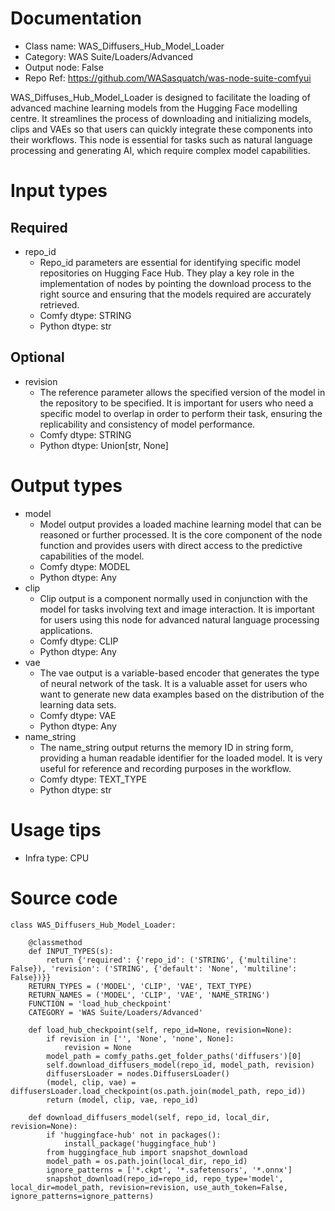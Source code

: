 # Documentation
- Class name: WAS_Diffusers_Hub_Model_Loader
- Category: WAS Suite/Loaders/Advanced
- Output node: False
- Repo Ref: https://github.com/WASasquatch/was-node-suite-comfyui

WAS_Diffuses_Hub_Model_Loader is designed to facilitate the loading of advanced machine learning models from the Hugging Face modelling centre. It streamlines the process of downloading and initializing models, clips and VAEs so that users can quickly integrate these components into their workflows. This node is essential for tasks such as natural language processing and generating AI, which require complex model capabilities.

# Input types
## Required
- repo_id
    - Repo_id parameters are essential for identifying specific model repositories on Hugging Face Hub. They play a key role in the implementation of nodes by pointing the download process to the right source and ensuring that the models required are accurately retrieved.
    - Comfy dtype: STRING
    - Python dtype: str
## Optional
- revision
    - The reference parameter allows the specified version of the model in the repository to be specified. It is important for users who need a specific model to overlap in order to perform their task, ensuring the replicability and consistency of model performance.
    - Comfy dtype: STRING
    - Python dtype: Union[str, None]

# Output types
- model
    - Model output provides a loaded machine learning model that can be reasoned or further processed. It is the core component of the node function and provides users with direct access to the predictive capabilities of the model.
    - Comfy dtype: MODEL
    - Python dtype: Any
- clip
    - Clip output is a component normally used in conjunction with the model for tasks involving text and image interaction. It is important for users using this node for advanced natural language processing applications.
    - Comfy dtype: CLIP
    - Python dtype: Any
- vae
    - The vae output is a variable-based encoder that generates the type of neural network of the task. It is a valuable asset for users who want to generate new data examples based on the distribution of the learning data sets.
    - Comfy dtype: VAE
    - Python dtype: Any
- name_string
    - The name_string output returns the memory ID in string form, providing a human readable identifier for the loaded model. It is very useful for reference and recording purposes in the workflow.
    - Comfy dtype: TEXT_TYPE
    - Python dtype: str

# Usage tips
- Infra type: CPU

# Source code
```
class WAS_Diffusers_Hub_Model_Loader:

    @classmethod
    def INPUT_TYPES(s):
        return {'required': {'repo_id': ('STRING', {'multiline': False}), 'revision': ('STRING', {'default': 'None', 'multiline': False})}}
    RETURN_TYPES = ('MODEL', 'CLIP', 'VAE', TEXT_TYPE)
    RETURN_NAMES = ('MODEL', 'CLIP', 'VAE', 'NAME_STRING')
    FUNCTION = 'load_hub_checkpoint'
    CATEGORY = 'WAS Suite/Loaders/Advanced'

    def load_hub_checkpoint(self, repo_id=None, revision=None):
        if revision in ['', 'None', 'none', None]:
            revision = None
        model_path = comfy_paths.get_folder_paths('diffusers')[0]
        self.download_diffusers_model(repo_id, model_path, revision)
        diffusersLoader = nodes.DiffusersLoader()
        (model, clip, vae) = diffusersLoader.load_checkpoint(os.path.join(model_path, repo_id))
        return (model, clip, vae, repo_id)

    def download_diffusers_model(self, repo_id, local_dir, revision=None):
        if 'huggingface-hub' not in packages():
            install_package('huggingface_hub')
        from huggingface_hub import snapshot_download
        model_path = os.path.join(local_dir, repo_id)
        ignore_patterns = ['*.ckpt', '*.safetensors', '*.onnx']
        snapshot_download(repo_id=repo_id, repo_type='model', local_dir=model_path, revision=revision, use_auth_token=False, ignore_patterns=ignore_patterns)
```